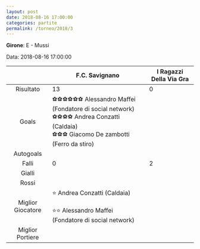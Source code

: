 ```yaml
---
layout: post
date: 2018-08-16 17:00:00
categories: partite
permalink: /torneo/2018/3
---
```

**Girone**: E - Mussi

Data: 2018-08-16 17:00:00

| | F.C. Savignano | I Ragazzi Della Via Gra |
|:-----:|-----|-----|
Risultato|13|0
Goals|⚽⚽⚽⚽⚽⚽ Alessandro Maffei (Fondatore di social network)<br/>⚽⚽⚽⚽ Andrea Conzatti (Caldaia)<br/>⚽⚽⚽ Giacomo De zambotti (Ferro da stiro)|
Autogoals||
Falli|0|2
Gialli||
Rossi||
Miglior Giocatore|⭐ Andrea Conzatti (Caldaia)<br/><br/>⭐⭐ Alessandro Maffei (Fondatore di social network)<br/>|
Miglior Portiere||